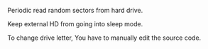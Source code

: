 Periodic read random sectors from hard drive. 

Keep external HD from going into sleep mode.

To change drive letter, You have to manually edit the source code.
